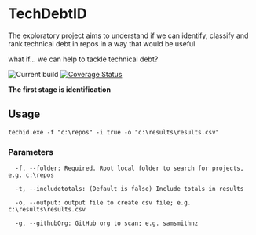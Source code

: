 # TechDebtID
The exploratory project aims to understand if we can identify, classify and rank technical debt in repos in a way that would be useful

what if... we can help to tackle technical debt?

![Current build](https://github.com/samsmithnz/TechDebtIdentification/workflows/Technical%20Debt%20ID%20CI/CD/badge.svg)
[![Coverage Status](https://coveralls.io/repos/github/samsmithnz/TechDebtIdentification/badge.svg?branch=main)](https://coveralls.io/github/samsmithnz/TechDebtIdentification?branch=main)


**The first stage is identification**

## Usage
```
techid.exe -f "c:\repos" -i true -o "c:\results\results.csv"
```

### Parameters
```
  -f, --folder:	Required. Root local folder to search for projects, e.g. c:\repos

  -t, --includetotals: (Default is false) Include totals in results

  -o, --output: output file to create csv file; e.g. c:\results\results.csv

  -g, --githubOrg: GitHub org to scan; e.g. samsmithnz 
```
